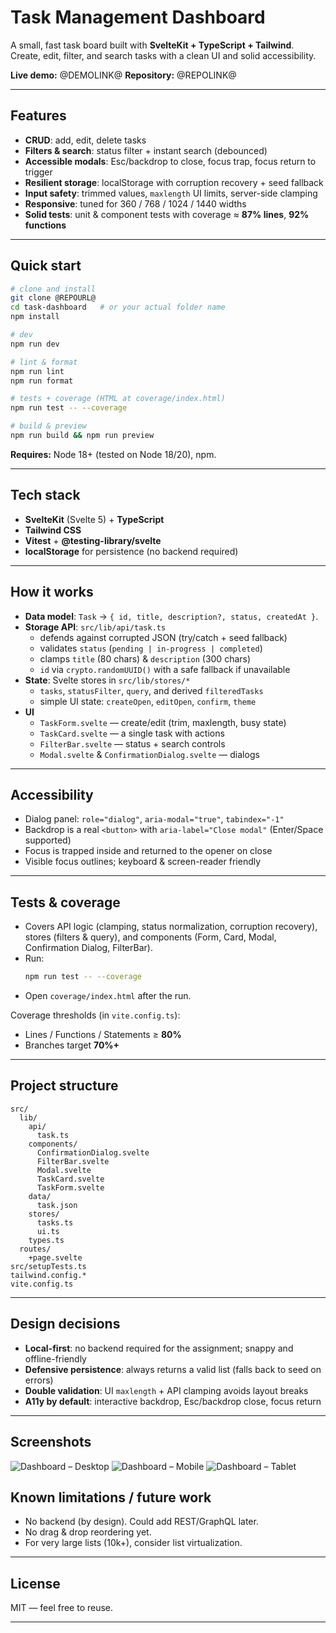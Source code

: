 # Task Management Dashboard

A small, fast task board built with **SvelteKit + TypeScript + Tailwind**.  
Create, edit, filter, and search tasks with a clean UI and solid accessibility.

**Live demo:** @DEMOLINK@
**Repository:** @REPOLINK@

---

## Features

- **CRUD**: add, edit, delete tasks
- **Filters & search**: status filter + instant search (debounced)
- **Accessible modals**: Esc/backdrop to close, focus trap, focus return to trigger
- **Resilient storage**: localStorage with corruption recovery + seed fallback
- **Input safety**: trimmed values, `maxlength` UI limits, server-side clamping
- **Responsive**: tuned for 360 / 768 / 1024 / 1440 widths
- **Solid tests**: unit & component tests with coverage ≈ **87% lines**, **92% functions**

---

## Quick start

```bash
# clone and install
git clone @REPOURL@
cd task-dashboard   # or your actual folder name
npm install

# dev
npm run dev

# lint & format
npm run lint
npm run format

# tests + coverage (HTML at coverage/index.html)
npm run test -- --coverage

# build & preview
npm run build && npm run preview
```

**Requires:** Node 18+ (tested on Node 18/20), npm.

---

## Tech stack

- **SvelteKit** (Svelte 5) + **TypeScript**
- **Tailwind CSS**
- **Vitest** + **@testing-library/svelte**
- **localStorage** for persistence (no backend required)

---

## How it works

- **Data model**: `Task` → `{ id, title, description?, status, createdAt }`.
- **Storage API**: `src/lib/api/task.ts`
  - defends against corrupted JSON (try/catch + seed fallback)
  - validates `status` (`pending | in-progress | completed`)
  - clamps `title` (80 chars) & `description` (300 chars)
  - `id` via `crypto.randomUUID()` with a safe fallback if unavailable
- **State**: Svelte stores in `src/lib/stores/*`
  - `tasks`, `statusFilter`, `query`, and derived `filteredTasks`
  - simple UI state: `createOpen`, `editOpen`, `confirm`, `theme`
- **UI**
  - `TaskForm.svelte` — create/edit (trim, maxlength, busy state)
  - `TaskCard.svelte` — a single task with actions
  - `FilterBar.svelte` — status + search controls
  - `Modal.svelte` & `ConfirmationDialog.svelte` — dialogs

---

## Accessibility

- Dialog panel: `role="dialog"`, `aria-modal="true"`, `tabindex="-1"`
- Backdrop is a real `<button>` with `aria-label="Close modal"` (Enter/Space supported)
- Focus is trapped inside and returned to the opener on close
- Visible focus outlines; keyboard & screen-reader friendly

---

## Tests & coverage

- Covers API logic (clamping, status normalization, corruption recovery), stores (filters & query), and components (Form, Card, Modal, Confirmation Dialog, FilterBar).
- Run:
  ```bash
  npm run test -- --coverage
  ```
- Open `coverage/index.html` after the run.

Coverage thresholds (in `vite.config.ts`):

- Lines / Functions / Statements ≥ **80%**
- Branches target **70%+**

---

## Project structure

```
src/
  lib/
    api/
      task.ts
    components/
      ConfirmationDialog.svelte
      FilterBar.svelte
      Modal.svelte
      TaskCard.svelte
      TaskForm.svelte
    data/
      task.json
    stores/
      tasks.ts
      ui.ts
    types.ts
  routes/
    +page.svelte
src/setupTests.ts
tailwind.config.*
vite.config.ts
```

---

## Design decisions

- **Local-first**: no backend required for the assignment; snappy and offline-friendly
- **Defensive persistence**: always returns a valid list (falls back to seed on errors)
- **Double validation**: UI `maxlength` + API clamping avoids layout breaks
- **A11y by default**: interactive backdrop, Esc/backdrop close, focus return

---

## Screenshots

![Dashboard – Desktop](DesktopSS.png)
![Dashboard – Mobile](MobileSS.png)
![Dashboard – Tablet](TabSS.png)

## Known limitations / future work

- No backend (by design). Could add REST/GraphQL later.
- No drag & drop reordering yet.
- For very large lists (10k+), consider list virtualization.

---

## License

MIT — feel free to reuse.

---
